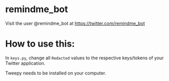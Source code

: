# remindme_bot

Visit the user @remindme_bot at https://twitter.com/remindme_bot

# How to use this:

In `keys.py`, change all `Redacted` values to the respective keys/tokens of your Twitter application.

Tweepy needs to be installed on your computer.
